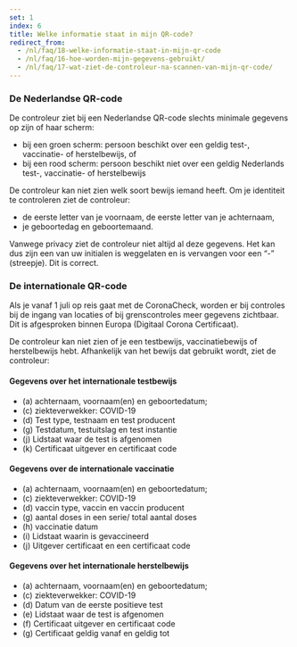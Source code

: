 ```yaml
---
set: 1
index: 6
title: Welke informatie staat in mijn QR-code? 
redirect_from: 
  - /nl/faq/18-welke-informatie-staat-in-mijn-qr-code
  - /nl/faq/16-hoe-worden-mijn-gegevens-gebruikt/
  - /nl/faq/17-wat-ziet-de-controleur-na-scannen-van-mijn-qr-code/
---
```

### De Nederlandse QR-code
De controleur ziet bij een Nederlandse QR-code slechts minimale gegevens op zijn of haar scherm:

- bij een groen scherm: persoon beschikt over een geldig test-, vaccinatie- of herstelbewijs, of
- bij een rood scherm: persoon beschikt niet over een geldig Nederlands test-, vaccinatie- of herstelbewijs

De controleur kan niet zien welk soort bewijs iemand heeft. Om je identiteit te controleren ziet de controleur:
- de eerste letter van je voornaam, de eerste letter van je achternaam,
- je geboortedag en geboortemaand.

Vanwege privacy ziet de controleur niet altijd al deze gegevens. Het kan dus zijn een van uw initialen is weggelaten en is vervangen voor een “-” (streepje). Dit is correct. 

### De internationale QR-code
Als je vanaf 1 juli op reis gaat met de CoronaCheck, worden er bij controles bij de ingang van locaties of bij grenscontroles meer gegevens zichtbaar. Dit is afgesproken binnen Europa (Digitaal Corona Certificaat). 

De controleur kan niet zien of je een testbewijs, vaccinatiebewijs of herstelbewijs hebt. Afhankelijk van het bewijs dat gebruikt wordt, ziet de controleur:

#### Gegevens over het internationale testbewijs

- (a) achternaam, voornaam(en) en geboortedatum;
- (c) ziekteverwekker: COVID-19 
- (d) Test type, testnaam en test producent
- (g) Testdatum, testuitslag en test instantie
- (j) Lidstaat waar de test is afgenomen
- (k) Certificaat uitgever en certificaat code
 
#### Gegevens over de internationale vaccinatie

- (a) achternaam, voornaam(en) en geboortedatum;
- (c) ziekteverwekker: COVID-19 
- (d) vaccin type, vaccin en vaccin producent
- (g) aantal doses in een serie/ total aantal doses
- (h) vaccinatie datum
- (i) Lidstaat waarin is gevaccineerd
- (j) Uitgever certificaat en een certificaat code
 
#### Gegevens over het internationale herstelbewijs

- (a) achternaam, voornaam(en) en geboortedatum;
- (c) ziekteverwekker: COVID-19 
- (d) Datum van de eerste positieve test
- (e) Lidstaat waar de test is afgenomen
- (f) Certificaat uitgever en certificaat code
- (g) Certificaat geldig vanaf en geldig tot
